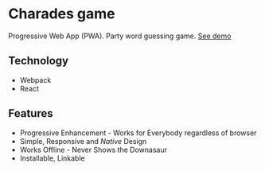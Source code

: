 # Charades game
Progressive Web App (PWA). Party word guessing game.
[See demo](https://froston.github.io/charades)

## Technology
- Webpack
- React

## Features
- Progressive Enhancement  - Works for Everybody regardless of browser
- Simple, Responsive and *Native* Design
- Works Offline - Never Shows the Downasaur
- Installable, Linkable
